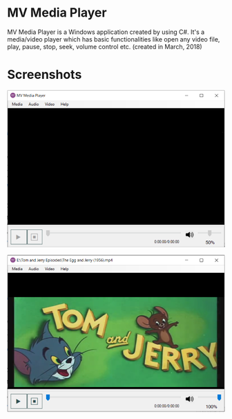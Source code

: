 # MV Media Player
MV Media Player is a Windows application created by using C#. It's a media/video player which has basic functionalities like open any video file, play, pause, stop, seek, volume control etc. (created in March, 2018)
# Screenshots
![](screenshots/mv-1.PNG)

![](screenshots/mv-2.PNG)

